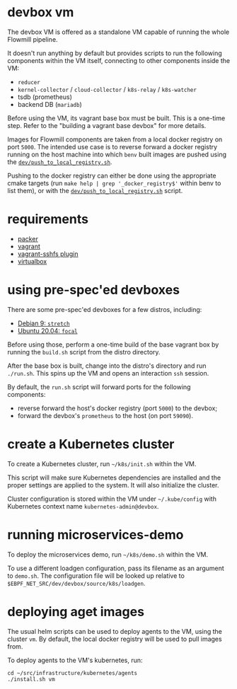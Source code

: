 devbox vm
=========

The devbox VM is offered as a standalone VM capable of running the whole
Flowmill pipeline.

It doesn't run anything by default but provides scripts to run the following
components within the VM itself, connecting to other components inside the VM:
- `reducer`
- `kernel-collector` / `cloud-collector` / `k8s-relay` / `k8s-watcher`
- tsdb (prometheus)
- backend DB (`mariadb`)

Before using the VM, its vagrant base box must be built. This is a one-time
step. Refer to the "building a vagrant base devbox" for more details.

Images for Flowmill components are taken from a local docker registry on port
`5000`. The intended use case is to reverse forward a docker registry running
on the host machine into which `benv` built images are pushed using the
[`dev/push_to_local_registry.sh`](../push_to_local_registry.sh).

Pushing to the docker registry can either be done using the appropriate cmake
targets (run `make help | grep '_docker_registry$'` within benv to list them),
or with the [`dev/push_to_local_registry.sh`](../push_to_local_registry.sh)
script.

# requirements
- [packer](https://packer.io/)
- [vagrant](https://www.vagrantup.com/)
- [vagrant-sshfs plugin](https://github.com/dustymabe/vagrant-sshfs#install-plugin)
- [virtualbox](https://www.virtualbox.org/)

# using pre-spec'ed devboxes

There are some pre-spec'ed devboxes for a few distros, including:
- [Debian 9: `stretch`](boxes/debian-stretch)
- [Ubuntu 20.04: `focal`](boxes/ubuntu-focal)

Before using those, perform a one-time build of the base vagrant box by running
the `build.sh` script from the distro directory.

After the base box is built, change into the distro's directory and run
`./run.sh`. This spins up the VM and opens an interaction `ssh` session.

By default, the `run.sh` script will forward ports for the following components:
- reverse forward the host's docker registry (port `5000`) to the devbox;
- forward the devbox's `prometheus` to the host (on port `59090`).

# create a Kubernetes cluster

To create a Kubernetes cluster, run `~/k8s/init.sh` within the VM.

This script will make sure Kubernetes dependencies are installed and the proper
settings are applied to the system. It will also initialize the cluster.

Cluster configuration is stored within the VM under `~/.kube/config` with
Kubernetes context name `kubernetes-admin@devbox`.

# running microservices-demo

To deploy the microservices demo, run `~/k8s/demo.sh` within the VM.

To use a different loadgen configuration, pass its filename as an argument to `demo.sh`.
The configuration file will be looked up relative to `$EBPF_NET_SRC/dev/devbox/source/k8s/loadgen`.

# deploying aget images

The usual helm scripts can be used to deploy agents to the VM, using the cluster `vm`.
By default, the local docker registry will be used to pull images from.

To deploy agents to the VM's kubernetes, run:
```
cd ~/src/infrastructure/kubernetes/agents
./install.sh vm
```
